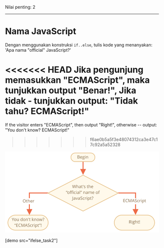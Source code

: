 Nilai penting: 2

---

# Nama JavaScript

Dengan menggunakan konstruksi `if..else`, tulis kode yang menanyakan: 'Apa nama "official" JavaScript?'

<<<<<<< HEAD
Jika pengunjung memasukkan "ECMAScript", maka tunjukkan output "Benar!", Jika tidak - tunjukkan output: "Tidak tahu? ECMAScript!"
=======
If the visitor enters "ECMAScript", then output "Right!", otherwise -- output: "You don't know? ECMAScript!"
>>>>>>> f6ae0b5a5f3e48074312ca3e47c17c92a5a52328

![](ifelse_task2.svg)

[demo src="ifelse_task2"]
